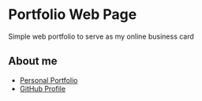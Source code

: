 # Portfolio Web Page

Simple web portfolio to serve as my online business card

## About me
- [Personal Portfolio](https://tesha-r.github.io/)
- [GitHub Profile](https://github.com/Tesha-R/)
